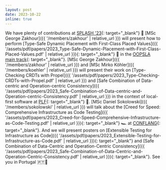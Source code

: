 ```yaml
---
layout: post
date: 2023-10-22
inline: true
---
```


We have plenty of contributions at [SPLASH '23](https://2023.splashcon.org/){: target="_blank"} 📣
[MSc George Zakhour]({{ '/members/zakhour' | relative_url }})
will present how to perform [Type-Safe Dynamic Placement with First-Class Placed Values]({{ '/assets/pdf/papers/2023_Type-Safe-Dynamic-Placement-with-First-Class-Placed-Values.pdf' | relative_url }}){: target="_blank"} 📍
in the [OOPSLA main track](https://2023.splashcon.org/track/splash-2023-oopsla){: target="_blank"}.
[MSc George Zakhour]({{ '/members/zakhour' | relative_url }}) and [MSc Mirko Köhler]({{ '/members/koehler' | relative_url }}) will present their work on [Type-Checking CRDTs with Propel]({{ '/assets/pdf/papers/2023_Type-Checking-CRDTs-with-Propel.pdf' | relative_url }}) and [Safe Combination of Data-centric and Operation-centric Consistency]({{ '/assets/pdf/papers/2023_Safe-Combination-of-Data-centric-and-Operation-centric-Consistency.pdf' | relative_url }}) in the context of local-first software at [PLF](https://2023.splashcon.org/home/plf-2023){: target="_blank"} 📲.
[MSc Daniel Sokolowski]({{ '/members/sokolowski' | relative_url }})
will talk about the [Creed for Speed: Comprehensive Infrastructure as Code Testing]({{ '/assets/pdf/papers/2023_Creed-for-Speed-Comprehensive-Infrastructure-as-Code-Testing.pdf' | relative_url }}){: target="_blank"} 🏎️
at [CONFLANG](https://2023.splashcon.org/home/conflang-2023){: target="_blank"}.
And we will present posters on
[Extensible Testing for Infrastructure as Code]({{ '/assets/pdf/papers/2023_Extensible-Testing-for-Infrastructure-as-Code.pdf' | relative_url }}){: target="_blank"} and
[Safe Combination of Data-Centric and Operation-Centric Consistency]({{ '/assets/pdf/papers/2023_Safe-Combination-of-Data-Centric-and-Operation-Centric-Consistency.pdf' | relative_url }}){: target="_blank"}.
See you in Portugal 🇵🇹👋

